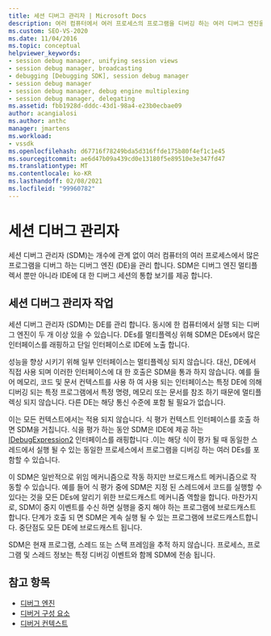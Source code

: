 ```yaml
---
title: 세션 디버그 관리자 | Microsoft Docs
description: 여러 컴퓨터에서 여러 프로세스의 프로그램을 디버깅 하는 여러 디버그 엔진을 관리 하는 세션 디버그 관리자에 대해 알아봅니다.
ms.custom: SEO-VS-2020
ms.date: 11/04/2016
ms.topic: conceptual
helpviewer_keywords:
- session debug manager, unifying session views
- session debug manager, broadcasting
- debugging [Debugging SDK], session debug manager
- session debug manager
- session debug manager, debug engine multiplexing
- session debug manager, delegating
ms.assetid: fbb1928d-dddc-43d1-98a4-e23b0ecbae09
author: acangialosi
ms.author: anthc
manager: jmartens
ms.workload:
- vssdk
ms.openlocfilehash: d67716f78249bda5d316ffde175b80f4ef1c1e45
ms.sourcegitcommit: ae6d47b09a439cd0e13180f5e89510e3e347fd47
ms.translationtype: MT
ms.contentlocale: ko-KR
ms.lasthandoff: 02/08/2021
ms.locfileid: "99960782"
---
```

# <a name="session-debug-manager"></a>세션 디버그 관리자
세션 디버그 관리자 (SDM)는 개수에 관계 없이 여러 컴퓨터의 여러 프로세스에서 많은 프로그램을 디버그 하는 디버그 엔진 (DE)을 관리 합니다. SDM은 디버그 엔진 멀티플렉서 뿐만 아니라 IDE에 대 한 디버그 세션의 통합 보기를 제공 합니다.

## <a name="session-debug-manager-operation"></a>세션 디버그 관리자 작업
 세션 디버그 관리자 (SDM)는 DE를 관리 합니다. 동시에 한 컴퓨터에서 실행 되는 디버그 엔진이 두 개 이상 있을 수 있습니다. DEs를 멀티플렉싱 위해 SDM은 DEs에서 많은 인터페이스를 래핑하고 단일 인터페이스로 IDE에 노출 합니다.

 성능을 향상 시키기 위해 일부 인터페이스는 멀티플렉싱 되지 않습니다. 대신, DE에서 직접 사용 되며 이러한 인터페이스에 대 한 호출은 SDM을 통과 하지 않습니다. 예를 들어 메모리, 코드 및 문서 컨텍스트를 사용 하 여 사용 되는 인터페이스는 특정 DE에 의해 디버깅 되는 특정 프로그램에서 특정 명령, 메모리 또는 문서를 참조 하기 때문에 멀티플렉싱 되지 않습니다. 다른 DE는 해당 통신 수준에 포함 될 필요가 없습니다.

 이는 모든 컨텍스트에서는 적용 되지 않습니다. 식 평가 컨텍스트 인터페이스를 호출 하면 SDM을 거칩니다. 식을 평가 하는 동안 SDM은 IDE에 제공 하는 [IDebugExpression2](../../extensibility/debugger/reference/idebugexpression2.md) 인터페이스를 래핑합니다 .이는 해당 식이 평가 될 때 동일한 스레드에서 실행 될 수 있는 동일한 프로세스에서 프로그램을 디버깅 하는 여러 DEs를 포함할 수 있습니다.

 이 SDM은 일반적으로 위임 메커니즘으로 작동 하지만 브로드캐스트 메커니즘으로 작동할 수 있습니다. 예를 들어 식 평가 중에 SDM은 지정 된 스레드에서 코드를 실행할 수 있다는 것을 모든 DEs에 알리기 위한 브로드캐스트 메커니즘 역할을 합니다. 마찬가지로, SDM이 중지 이벤트를 수신 하면 실행을 중지 해야 하는 프로그램에 브로드캐스트합니다. 단계가 호출 되 면 SDM은 계속 실행 될 수 있는 프로그램에 브로드캐스트합니다. 중단점도 모든 DE에 브로드캐스트 됩니다.

 SDM은 현재 프로그램, 스레드 또는 스택 프레임을 추적 하지 않습니다. 프로세스, 프로그램 및 스레드 정보는 특정 디버깅 이벤트와 함께 SDM에 전송 됩니다.

## <a name="see-also"></a>참고 항목
- [디버그 엔진](../../extensibility/debugger/debug-engine.md)
- [디버거 구성 요소](../../extensibility/debugger/debugger-components.md)
- [디버거 컨텍스트](../../extensibility/debugger/debugger-contexts.md)
